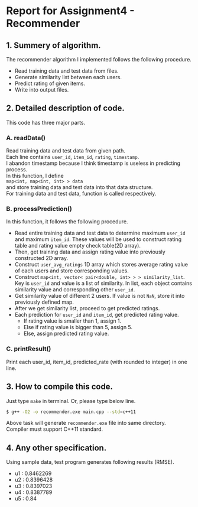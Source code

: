 # Report for Assignment4 - Recommender


## 1. Summery of algorithm.

The recommender algorithm I implemented follows the following procedure.
- Read training data and test data from files.
- Generate similarity list between each users.
- Predict rating of given items.
- Write into output files.


## 2. Detailed description of code.

This code has three major parts.

### A. readData()

Read training data and test data from given path.  
Each line contains ```user_id```, ```item_id```, ```rating```, ```timestamp```.  
I abandon timestamp because I think timestamp is useless in predicting process.  
In this function, I define  
```map<int, map<int, int> > data```  
and store training data and test data into that data structure.  
For training data and test data, function is called respectively.

### B. processPrediction()

In this function, it follows the following procedure.
- Read entire training data and test data to determine maximum ```user_id``` and maximum
```item_id```. These values will be used to construct rating table and rating value empty check
table(2D array).
- Then, get training data and assign rating value into previously constructed 2D array.
- Construct ```user_avg_ratings``` 1D array which stores average rating value of each users and store corresponding values.
- Construct ```map<int, vector< pair<double, int> > > similarity_list```. Key is ```user_id``` and value is a list of similarity. In list, each object contains similarity value and corresponding other ```user_id```.
- Get similarity value of different 2 users. If value is not ```NaN```, store it into previously defined map.
- After we get similarity list, proceed to get predicted ratings.
- Each prediction for ```user_id``` and ```item_id```, get predicted rating value.
  - If rating value is smaller than 1, assign 1.
  - Else if rating value is bigger than 5, assign 5.
  - Else, assign predicted rating value.

### C. printResult()

Print each user_id, item_id, predicted_rate (with rounded to integer) in one line.

## 3. How to compile this code.

Just type ```make``` in terminal. Or, please type below line.
```sh
$ g++ -O2 -o recommender.exe main.cpp --std=c++11
```
Above task will generate ```recommender.exe``` file into same directory.  
Compiler must support C++11 standard.


## 4. Any other specification.
Using sample data, test program generates following results (RMSE).
- u1 : 0.8462269
- u2 : 0.8396428
- u3 : 0.8397023
- u4 : 0.8387789
- u5 : 0.84
